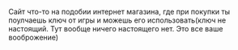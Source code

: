 Сайт что-то на подобии интернет магазина, где при покупки ты поулчаешь ключ от игры и можешь его использовать(ключ не настоящий. Тут вообще ничего настоящего нет. Это все ваше вооброжение)
